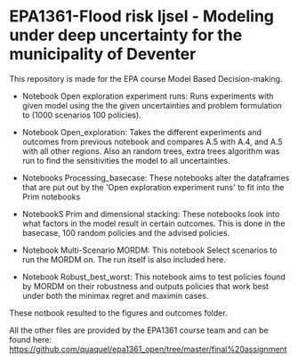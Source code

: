 # EPA1361-Flood risk Ijsel - Modeling under deep uncertainty for the municipality of Deventer

This repository is made for the EPA course Model Based Decision-making. 

- Notebook Open exploration experiment runs: Runs experiments with given model using the the given uncertainties and problem formulation to (1000 scenarios 100 policies).

- Notebook Open_exploration: Takes the different experiments and outcomes from previous notebook and compares A.5 with A.4, and A.5 with all other regions. 
                           Also an random trees, extra trees algorithm was run to find the sensitivities the model to all uncertainties.

- Notebooks Processing_basecase: These notebooks alter the dataframes that are put out by the 'Open exploration experiment runs' to fit into the Prim notebooks

- NotebookS Prim and dimensional stacking: These notebooks look into what factors in the model result in certain outcomes. This is done in the basecase, 100 random policies and the advised policies. 

- Notebook Multi-Scenario MORDM: This notebook Select scenarios to run the MORDM on. The run itself is also included here.

- Notebook Robust_best_worst: This notebook aims to test policies found by MORDM on their robustness and outputs policies that work best under both the minimax regret and maximin cases.

These notbook resulted to the figures and outcomes folder.

All the other files are provided by the EPA1361 course team and can be found here: https://github.com/quaquel/epa1361_open/tree/master/final%20assignment  